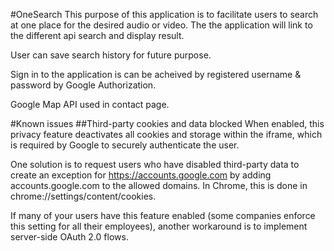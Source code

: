 #OneSearch
This purpose of this application is to facilitate users to search at one place for the desired audio or video. The the application will link to the different api search and display result.

User can save search history for future purpose.

Sign in to the application is can be acheived by registered username & password by Google Authorization.

Google Map API used in contact page.

#Known issues
##Third-party cookies and data blocked
When enabled, this privacy feature deactivates all cookies and storage within the iframe, which is required by Google to securely authenticate the user.

One solution is to request users who have disabled third-party data to create an exception for https://accounts.google.com by adding accounts.google.com to the allowed domains. In Chrome, this is done in chrome://settings/content/cookies.

If many of your users have this feature enabled (some companies enforce this setting for all their employees), another workaround is to implement server-side OAuth 2.0 flows.
